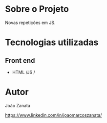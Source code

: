 
# Sobre o Projeto

Novas repetições em JS.

# Tecnologias utilizadas
## Front end
- HTML /JS / 


# Autor

João Zanata

https://www.linkedin.com/in/joaomarcoszanata/
